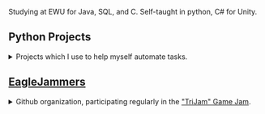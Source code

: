 Studying at EWU for Java, SQL, and C.
Self-taught in python, C# for Unity. 

## Python Projects

<details><summary class="onhover"> 
Projects which I use to help myself automate tasks.
</summary>

<div class="tabbed">
<h3><a href="https://github.com/Clockknight/album-downloader">
&nbsp;&nbsp;&nbsp;&nbsp;&nbsp;&nbsp;ALBUM DOWNLOADER
</a></h3>

<details><summary class="onhover">
Downloads songs based on information available on <a href="http://Discogs.com">Discogs</a>.
</summary>

<i>Note: While the code itself works, it relies on the pytube library, which does not work as of writing this.</i> 

Releases is the umbrella term Discogs uses for singles, albums, and eps.
<br>
This code stores information about releases that are downloaded, then when the user runs the update option, the code will also download all releases that have yet to be downloaded.
<br>
Information about the songs are pulled from a json file and used to tag the MP3s as they are downloaded, including album art, album name, and artist name.
</details>

<h3><a href="https://github.com/Clockknight/deckbox-exporter">
&nbsp;&nbsp;&nbsp;&nbsp;&nbsp;&nbsp;DECKBOX EXPORTER
</a></h3>

<details><summary class="onhover">
Takes a .csv from <a href="https://deckbox.org/">Deckbox</a>, and updates your <a href="https://www.tcgplayer.com/">TCGPlayer</a> Seller Inventory to match.
</summary>

The process has to actually input the values on TCGPlayer's website. I attempted to use TCGPlayer's API to make the process faster, but it did not support manipulating an account's cards available for sale.
<br>
Very useful when trying to export your inventory of Magic: The Gathering cards from the Deckbox site to TCGPlayer, if you're looking to sell some of your collection.
</details>

<h3><a href="https://github.com/Clockknight/gui-image-sorter">
&nbsp;&nbsp;&nbsp;&nbsp;&nbsp;&nbsp;GUI IMAGE SORTER
</a></h3>

<details><summary class="onhover"> 
Using the TKInter package to create a GUI that allows you to sort images into subdirectories.
</summary>

Primary purpose of the code is that you can preview images as you put them into different folders, and all folders are relatively accessible, being able to sort them with all controls available on one window regardless of which file you're looking at.
<br>
Code is missing some features, which are brought up on the repository's issues page.
</details>

<h3><a href="https://github.com/Clockknight/daily-countdown-timer">
&nbsp;&nbsp;&nbsp;&nbsp;&nbsp;&nbsp;DAILY COUNTDOWN TIMER
</a></h3>

<details><summary class="onhover">  
Code to be a companion to a Rainmeter extension. Resets the extension's timer daily.
</summary>

Daily Countdown Timer is intended to specifically work with the Rainmeter extension "Magnumizer's Countdown Timer", that will update the date to today, leaving the time untouched.
<br>
This program will prompt for a location of thfe timer settings, if it doesn't already have a location saved. It'll save it by putting it to a .txt file in the same directory as the script.
</details>

<h3><a href="https://github.com/Clockknight/file-raiser">
&nbsp;&nbsp;&nbsp;&nbsp;&nbsp;&nbsp;FILE RAISER
</a></h3>

<details><summary class="onhover"> 
File Raiser will recursively search for any files in a directory and its subdirectories, moving them up to the initial directory. 
</summary>

Earliest self-started project. Only script in the list that involves command line arguments. 
<br>
Also imports pyperclip, since I didn't understand you could just paste things into command line at the time.
</details>

</div>

</details>

## [EagleJammers](https://github.com/EagleJammers)

<details><summary class="onhover">
Github organization, participating regularly in the <a href="https://trijam.itch.io/">"TriJam" Game Jam</a>. 
</summary>

<div class="tabbed">
&nbsp;&nbsp;&nbsp;&nbsp;&nbsp;&nbsp;Prototype source codes are available on the appropriate repositories.
<br>
&nbsp;&nbsp;&nbsp;&nbsp;&nbsp;&nbsp;Submissions are available on this <a href="https://ohhm.itch.io/">itch.io page</a>. 
<br>
Listed below are the games submitted that I contributed to:
<ul><li>None yet</li></ul>
</div>
</details>
